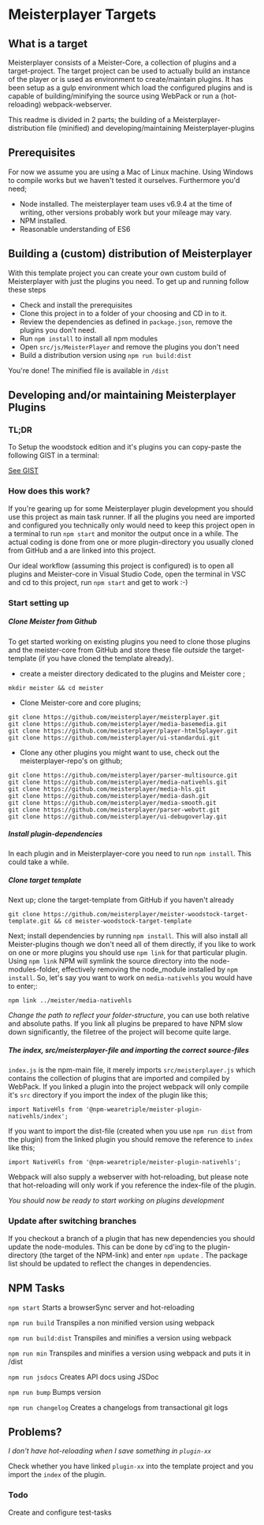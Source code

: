 # Meisterplayer Targets #

## What is a target ##
Meisterplayer consists of a Meister-Core, a collection of plugins and a target-project. The target project can be used to actually build an instance of the player or is used as environment to create/maintain plugins. It has been setup as a gulp environment which load the configured plugins and is capable of building/minifying the source using WebPack or run a (hot-reloading) webpack-webserver.

This readme is divided in 2 parts; the building of a Meisterplayer-distribution file (minified) and developing/maintaining Meisterplayer-plugins  

## Prerequisites ##

For now we assume you are using a Mac of Linux machine. Using Windows to compile works but we haven't tested it ourselves.
Furthermore you'd need;

-  Node installed. The meisterplayer team uses v6.9.4 at the time of writing, other versions probably work but your mileage may vary.
-  NPM installed. 
-  Reasonable understanding of ES6
  

## Building a (custom) distribution of Meisterplayer ##

With this template project you can create your own custom build of Meisterplayer with just the plugins you need.  To get up and running follow these steps

- Check and install the prerequisites
- Clone this project in to a folder of your choosing and CD in to it.
- Review the dependencies as defined in `package.json`, remove the plugins you don't need.
- Run `npm install` to install all npm modules
- Open `src/js/MeisterPlayer` and remove the plugins you don't need
- Build a distribution version using `npm run build:dist`

You're done! The minified file is available in `/dist`



## Developing and/or maintaining Meisterplayer Plugins ##


### TL;DR ###
To Setup the woodstock edition and it's plugins you can copy-paste the following GIST in a terminal:

[See GIST](https://gist.github.com/buttonfreak/c0d3dd4b856b0328032153565d7c3fbf)

### How does this work? ###
If you're gearing up for some Meisterplayer plugin development you should use this project as main task runner. If all the plugins you need are imported and configured you technically only would need to keep this project open in a terminal to run `npm start` and monitor the output once in a while. The actual coding is done from one or more plugin-directory you usually cloned from GitHub and a are linked into this project. 

Our ideal workflow (assuming this project is configured) is to open all plugins and Meister-core in Visual Studio Code, open the terminal in VSC and cd to this project, run `npm start` and get to work :-)

### Start setting up ###

##### Clone Meister from Github #####

To get started working on existing plugins you need to clone those plugins and the meister-core from GitHub and store these file *outside* the target-template (if you have cloned the template already).

- create a meister directory dedicated to the plugins and Meister core ;

```
mkdir meister && cd meister
```

- Clone Meister-core and core plugins;

```
git clone https://github.com/meisterplayer/meisterplayer.git
git clone https://github.com/meisterplayer/media-basemedia.git
git clone https://github.com/meisterplayer/player-html5player.git
git clone https://github.com/meisterplayer/ui-standardui.git
```

- Clone any other plugins you might want to use, check out the meisterplayer-repo's on github;

```
git clone https://github.com/meisterplayer/parser-multisource.git
git clone https://github.com/meisterplayer/media-nativehls.git
git clone https://github.com/meisterplayer/media-hls.git
git clone https://github.com/meisterplayer/media-dash.git
git clone https://github.com/meisterplayer/media-smooth.git
git clone https://github.com/meisterplayer/parser-webvtt.git
git clone https://github.com/meisterplayer/ui-debugoverlay.git 
```

##### Install plugin-dependencies ######

In each plugin and in Meisterplayer-core you need to run `npm install`. This could take a while.

##### Clone target template #####

Next up; clone the target-template from GitHub if you haven't already

```
git clone https://github.com/meisterplayer/meister-woodstock-target-template.git && cd meister-woodstock-target-template
```

Next; install dependencies by running `npm install`. This will also install all Meister-plugins though we don't need all of them directly, if you like to work on one or more plugins you should use `npm link` for that particular plugin. Using `npm link` NPM will symlink the source directory into the node-modules-folder, effectively removing the node_module installed by `npm install`. 
So, let's say you want to work on `media-nativehls` you would have to enter;:

``` 
npm link ../meister/media-nativehls 
``` 

*Change the path to reflect your folder-structure*, you can use both relative and absolute paths. If you link all plugins be prepared to have NPM slow down significantly, the filetree of the project will become quite large.

##### The index, src/meisterplayer-file and importing the correct source-files #####

`index.js` is the npm-main file, it merely imports `src/meisterplayer.js` which contains the collection of plugins that are imported and compiled by WebPack. If you linked a plugin into the project webpack will only compile it's `src` directory if you import the index of the plugin like this;

```
import NativeHls from '@npm-wearetriple/meister-plugin-nativehls/index';
```

If you want to import the dist-file (created when you use `npm run dist` from the plugin) from the linked plugin you should remove the reference to `index` like this;

```
import NativeHls from '@npm-wearetriple/meister-plugin-nativehls';
```

Webpack will also supply a webserver with hot-reloading, but please note that hot-reloading will only work if you reference the index-file of the plugin. 

*You should now be ready to start working on plugins development*

### Update after switching branches ###

If you checkout a branch of a plugin that has new dependencies you should update the node-modules. This can be done by cd'ing to the plugin-directory (the target of the NPM-link) and enter `npm update` . The package list should be updated to reflect the changes in dependencies. 


## NPM Tasks ##

`npm start`
Starts a browserSync server and hot-reloading 

`npm run build` 
Transpiles a non minified version using webpack

`npm run build:dist`
Transpiles and minifies a version using webpack

`npm run min`
Transpiles and minifies a version using webpack and puts it in /dist

`npm run jsdocs`
Creates API docs using JSDoc

`npm run bump`
Bumps version

`npm run changelog`
Creates a changelogs from transactional git logs


## Problems? ##
_I don't have hot-reloading when I save something in `plugin-xx`_

Check whether you have linked `plugin-xx` into the template project and you import the `index` of the plugin.


### Todo
Create and configure test-tasks
